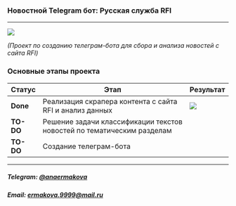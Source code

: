### Новостной Telegram бот: Русская служба RFI
 ---
 <img src="https://img.shields.io/badge/IN%20PROGRESS...-yellow.svg"/>
 
*(Проект по созданию телеграм-бота для сбора и анализа новостей с сайта RFI)*

### Основные этапы проекта

| <div align="center">Статус</div> | <div align="center">Этап</div> | <div align="center">Результат</div> |
| :---------------- | :------------ | :-------------------------------------------------------------------------------------------------------- |
| __Done__ | Реализация скрапера контента с сайта RFI и анализ данныx | [![](https://img.shields.io/badge/parsing_and_EDA.ipynb%20-4285F4?style=for-the-badge&&logoColor=white&color=crimson)](https://github.com/ErmakovaAna/rfi-news-bot/blob/main/parsing_and_EDA.ipynb) |
| __TO-DO__ | Решение задачи классификации текстов новостей по тематическим разделам |  |
| __TO-DO__ | Создание телеграм-бота | |

---


##### Telegram: [@anaermakova](https://t.me/anaermakova)
##### Email: ermakova.9999@mail.ru

